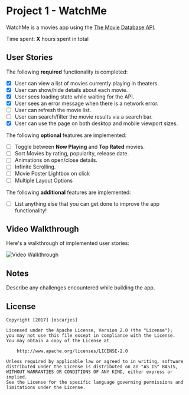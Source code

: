 # Project 1 - WatchMe

WatchMe is a movies app using the [The Movie Database API](http://docs.themoviedb.apiary.io/#).

Time spent: **X** hours spent in total

## User Stories

The following **required** functionality is completed:

- [x] User can view a list of movies currently playing in theaters.
- [x] User can show/hide details about each movie.
- [x] User sees loading state while waiting for the API.
- [x] User sees an error message when there is a network error.
- [ ] User can refresh the movie list.
- [ ] User can search/filter the movie results via a search bar.
- [x] User can use the page on both desktop and mobile viewport sizes.

The following **optional** features are implemented:

- [ ] Toggle between **Now Playing** and **Top Rated** movies.
- [ ] Sort Movies by rating, popularity, release date.
- [ ] Animations on open/close details.
- [ ] Infinite Scrolling.
- [ ] Movie Poster Lightbox on click
- [ ] Multiple Layout Options

The following **additional** features are implemented:

- [ ] List anything else that you can get done to improve the app functionality!

## Video Walkthrough

Here's a walkthrough of implemented user stories:

<img src='http://i.imgur.com/link/to/your/gif/file.gif' title='Video Walkthrough' width='' alt='Video Walkthrough' />

## Notes

Describe any challenges encountered while building the app.

## License

    Copyright [2017] [oscarjes]

    Licensed under the Apache License, Version 2.0 (the "License");
    you may not use this file except in compliance with the License.
    You may obtain a copy of the License at

        http://www.apache.org/licenses/LICENSE-2.0

    Unless required by applicable law or agreed to in writing, software
    distributed under the License is distributed on an "AS IS" BASIS,
    WITHOUT WARRANTIES OR CONDITIONS OF ANY KIND, either express or implied.
    See the License for the specific language governing permissions and
    limitations under the License.